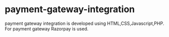 # payment-gateway-integration
payment gateway integration is developed using HTML,CSS,Javascript,PHP. For payment gateway Razorpay is used.
